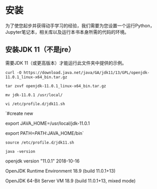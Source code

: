 # 安装

为了使您起步并获得动手学习的经验，我们需要为您设置一个运行Python，Jupyter笔记本，相关库以及运行本书本身所需的代码的环境。

## 安装JDK 11（不是jre）

需要JDK 11（或更高版本）才能运行此文件夹中提供的示例。

`curl -O https://download.java.net/java/GA/jdk11/13/GPL/openjdk-11.0.1_linux-x64_bin.tar.gz`

`tar zxvf openjdk-11.0.1_linux-x64_bin.tar.gz`

`mv jdk-11.0.1 /usr/local/`

`vi /etc/profile.d/jdk11.sh`

`#create new

export JAVA_HOME=/usr/local/jdk-11.0.1

export PATH=$PATH:$JAVA_HOME/bin`


`source /etc/profile.d/jdk11.sh`


`java -version`

openjdk version "11.0.1" 2018-10-16

OpenJDK Runtime Environment 18.9 (build 11.0.1+13)

OpenJDK 64-Bit Server VM 18.9 (build 11.0.1+13, mixed mode)

